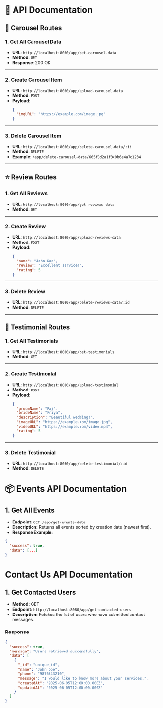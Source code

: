 # 📘 API Documentation

## 🎠 Carousel Routes

### 1. Get All Carousel Data

- **URL**: `http://localhost:8080/app/get-carousel-data`
- **Method**: `GET`
- **Response**: 200 OK

---

### 2. Create Carousel Item

- **URL**: `http://localhost:8080/app/upload-carousel-data`
- **Method**: `POST`
- **Payload**:
  ```json
  {
    "imgURL": "https://example.com/image.jpg"
  }
  ```

---

### 3. Delete Carousel Item

- **URL**: `http://localhost:8080/app/delete-carousel-data/:id`
- **Method**: `DELETE`
- **Example**: `/app/delete-carousel-data/665f8d2a1f3c0b6e4a7c1234`

---

## ⭐ Review Routes

### 1. Get All Reviews

- **URL**: `http://localhost:8080/app/get-reviews-data`
- **Method**: `GET`

---

### 2. Create Review

- **URL**: `http://localhost:8080/app/upload-reviews-data`
- **Method**: `POST`
- **Payload**:
  ```json
  {
    "name": "John Doe",
    "review": "Excellent service!",
    "rating": 5
  }
  ```

---

### 3. Delete Review

- **URL**: `http://localhost:8080/app/delete-reviews-data/:id`
- **Method**: `DELETE`

---

## 💍 Testimonial Routes

### 1. Get All Testimonials

- **URL**: `http://localhost:8080/app/get-testimonials`
- **Method**: `GET`

---

### 2. Create Testimonial

- **URL**: `http://localhost:8080/app/upload-testimonial`
- **Method**: `POST`
- **Payload**:
  ```json
  {
    "groomName": "Raj",
    "brideName": "Priya",
    "description": "Beautiful wedding!",
    "imageURL": "https://example.com/image.jpg",
    "videoURL": "https://example.com/video.mp4",
    "rating": 5
  }
  ```

---

### 3. Delete Testimonial

- **URL**: `http://localhost:8080/app/delete-testimonial/:id`
- **Method**: `DELETE`

# 📦 Events API Documentation

## 1. Get All Events

- **Endpoint:** `GET /app/get-events-data`
- **Description:** Returns all events sorted by creation date (newest first).
- **Response Example:**

```json
{
  "success": true,
  "data": [...]
}
```

# Contact Us API Documentation

## 1. Get Contacted Users

- **Method:** GET
- **Endpoint:** `http://localhost:8080/app/get-contacted-users`
- **Description:** Fetches the list of users who have submitted contact messages.

### Response

```json
{
  "success": true,
  "message": "Users retrieved successfully",
  "data": [
    {
      "_id": "unique_id",
      "name": "John Doe",
      "phone": "9876543210",
      "message": "I would like to know more about your services.",
      "createdAt": "2025-06-05T12:00:00.000Z",
      "updatedAt": "2025-06-05T12:00:00.000Z"
    }
  ]
}
```
